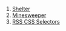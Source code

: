 1. [Shelter](https://allaprischepa.github.io/JSFE2023Q1/shelter/main/index.html)
2. [Minesweeper](https://allaprischepa.github.io/JSFE2023Q1/minesweeper/)
3. [RSS CSS Selectors](https://allaprischepa.github.io/JSFE2023Q1/rss-css-selectors/index.html)